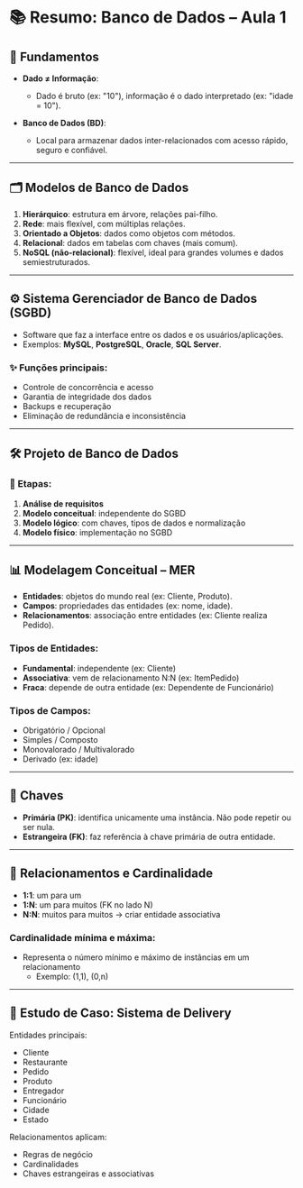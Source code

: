 # 📚 Resumo: Banco de Dados – Aula 1

## 🧠 Fundamentos

- **Dado ≠ Informação**:  
  - Dado é bruto (ex: "10"), informação é o dado interpretado (ex: "idade = 10").

- **Banco de Dados (BD)**:  
  - Local para armazenar dados inter-relacionados com acesso rápido, seguro e confiável.

---

## 🗂️ Modelos de Banco de Dados

1. **Hierárquico**: estrutura em árvore, relações pai-filho.
2. **Rede**: mais flexível, com múltiplas relações.
3. **Orientado a Objetos**: dados como objetos com métodos.
4. **Relacional**: dados em tabelas com chaves (mais comum).
5. **NoSQL (não-relacional)**: flexível, ideal para grandes volumes e dados semiestruturados.

---

## ⚙️ Sistema Gerenciador de Banco de Dados (SGBD)

- Software que faz a interface entre os dados e os usuários/aplicações.
- Exemplos: **MySQL**, **PostgreSQL**, **Oracle**, **SQL Server**.

### ✨ Funções principais:
- Controle de concorrência e acesso
- Garantia de integridade dos dados
- Backups e recuperação
- Eliminação de redundância e inconsistência

---

## 🛠️ Projeto de Banco de Dados

### 🔄 Etapas:
1. **Análise de requisitos**
2. **Modelo conceitual**: independente do SGBD
3. **Modelo lógico**: com chaves, tipos de dados e normalização
4. **Modelo físico**: implementação no SGBD

---

## 📊 Modelagem Conceitual – MER

- **Entidades**: objetos do mundo real (ex: Cliente, Produto).
- **Campos**: propriedades das entidades (ex: nome, idade).
- **Relacionamentos**: associação entre entidades (ex: Cliente realiza Pedido).

### Tipos de Entidades:
- **Fundamental**: independente (ex: Cliente)
- **Associativa**: vem de relacionamento N:N (ex: ItemPedido)
- **Fraca**: depende de outra entidade (ex: Dependente de Funcionário)

### Tipos de Campos:
- Obrigatório / Opcional
- Simples / Composto
- Monovalorado / Multivalorado
- Derivado (ex: idade)

---

## 🔑 Chaves

- **Primária (PK)**: identifica unicamente uma instância. Não pode repetir ou ser nula.
- **Estrangeira (FK)**: faz referência à chave primária de outra entidade.

---

## 🔁 Relacionamentos e Cardinalidade

- **1:1**: um para um
- **1:N**: um para muitos (FK no lado N)
- **N:N**: muitos para muitos → criar entidade associativa

### Cardinalidade mínima e máxima:
- Representa o número mínimo e máximo de instâncias em um relacionamento  
  - Exemplo: (1,1), (0,n)

---

## 🛒 Estudo de Caso: Sistema de Delivery

Entidades principais:
- Cliente
- Restaurante
- Pedido
- Produto
- Entregador
- Funcionário
- Cidade
- Estado

Relacionamentos aplicam:
- Regras de negócio
- Cardinalidades
- Chaves estrangeiras e associativas